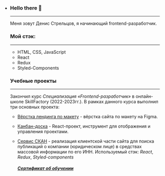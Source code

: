 - ### Hello there 👋

  ------

  Меня зовут Денис Стрельцов, я начинающий frontend-разработчик.

  

  ### **Мой стэк:**

  ------

  - HTML, CSS, JavaScript
  - React
  - Redux
  - Styled-Components

  

  ### Учебные проeкты

  ------

  Закончил курс *Специализация «Frontend-разработчик»* в онлайн-школе SkillFactory (2022-2023гг.). В рамках данного курса выполнил три основных проекта:

  - [Вёрстка лендинга по макету](https://github.com/streltsov-do/SF_FirstSite) - вёрстка сайта по макету на Figma.

  - [Канбан-доска](https://github.com/streltsov-do/SF_KanbanBoard) - React-проект, инструмент для отображения и управления проектами. 

  - [Сервис СКАН](https://github.com/streltsov-do/SF_final_SCAN) - реализация клиентской части сайта для поиска публикаций о компании (юридическом лице) в средствах массовой информации по его ИНН. Используемый стэк: *React*, *Redux*, *Styled-components*

    

    ##### [Сертификат об обучении](https://github.com/streltsov-do/streltsov-do/blob/main/%D0%A1%D1%82%D1%80%D0%B5%D0%BB%D1%8C%D1%86%D0%BE%D0%B2%20%D0%94%D0%B5%D0%BD%D0%B8%D1%81.pdf)

    

